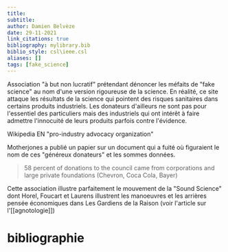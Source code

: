 ```yaml
---
title: 
subtitle:
author: Damien Belvèze
date: 29-11-2021
link_citations: true
bibliography: mylibrary.bib
biblio_style: csl\ieee.csl
aliases: []
tags: [fake_science]
---
```


Association "à but non lucratif" prétendant dénoncer les méfaits de "fake science" au nom d'une version rigoureuse de la science. 
En réalité, ce site attaque les résultats de la science qui pointent des risques sanitaires dans certains produits industriels. 
Les donateurs d'ailleurs ne sont pas pour l'essentiel des particuliers mais des industriels qui ont intérêt à faire admettre l'innocuité de leurs produits parfois contre l'évidence. 

Wikipedia EN "pro-industry advocacy organization"

Motherjones a publié un papier sur un document qui a fuité où figuraient le nom de ces "généreux donateurs" et les sommes données. 

> 58 percent of donations to the council came from corporations and large private foundations (Chevron, Coca Cola, Bayer)

Cette association illustre parfaitement le mouvement de la "Sound Science" dont Horel, Foucart et Laurens illustrent les manoeuvres et les arrières pensée économiques dans Les Gardiens de la Raison (voir l'article sur l'[[agnotologie]])






# bibliographie


